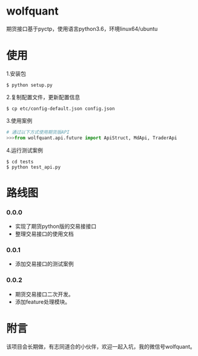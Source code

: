 # wolfquant
期货接口基于pyctp，使用语言python3.6，环境linux64/ubuntu
# 使用
1.安装包
```shell
$ python setup.py
```
2.复制配置文件，更新配置信息
```shell
$ cp etc/config-default.json config.json
```
3.使用案例
```python
# 通过以下方式使用期货版API
>>>from wolfquant.api.future import ApiStruct, MdApi, TraderApi
```
4.运行测试案例
```shell
$ cd tests
$ python test_api.py
```

# 路线图
### 0.0.0
* 实现了期货python版的交易接接口
* 整理交易接口的使用文档
### 0.0.1
* 添加交易接口的测试案例
### 0.0.2
* 期货交易接口二次开发。
* 添加feature处理模块。

# 附言
该项目会长期做，有志同道合的小伙伴，欢迎一起入坑，我的微信号wolfquant。
